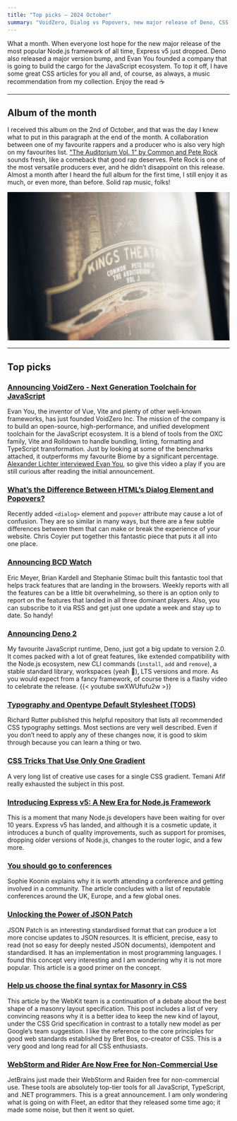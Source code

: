 ```yaml
---
title: "Top picks — 2024 October"
summary: "VoidZero, Dialog vs Popovers, new major release of Deno, CSS tricks that use only one gradient, Express v5, JSON Patch, some great news from the JetBrains team and, as always, some music recommendations."
---
```


What a month. When everyone lost hope for the new major release of the most popular Node.js framework of all time, Express v5 just dropped. Deno also released a major version bump, and Evan You founded a company that is going to build the cargo for the JavaScript ecosystem. To top it off, I have some great CSS articles for you all and, of course, as always, a music recommendation from my collection. Enjoy the read ☕

---

## Album of the month

I received this album on the 2nd of October, and that was the day I knew what to put in this paragraph at the end of the month. A collaboration between one of my favourite rappers and a producer who is also very high on my favourites list. ["The Auditorium Vol. 1" by Common and Pete Rock](https://www.discogs.com/release/31845473-Common-x-Pete-Rock-The-Auditorium-Vol-1) sounds fresh, like a comeback that good rap deserves. Pete Rock is one of the most versatile producers ever, and he didn’t disappoint on this release. Almost a month after I heard the full album for the first time, I still enjoy it as much, or even more, than before. Solid rap music, folks!

![Common and Pete Rock, Auditirium Vol 1](common.jpg)

---

## Top picks

### [Announcing VoidZero - Next Generation Toolchain for JavaScript](https://voidzero.dev/posts/announcing-voidzero-inc)

Evan You, the inventor of Vue, Vite and plenty of other well-known frameworks, has just founded VoidZero Inc. The mission of the company is to build an open-source, high-performance, and unified development toolchain for the JavaScript ecosystem. It is a blend of tools from the OXC family, Vite and Rolldown to handle bundling, linting, formatting and TypeScript transformation. Just by looking at some of the benchmarks attached, it outperforms my favourite Biome by a significant percentage. [Alexander Lichter interviewed Evan You](https://youtu.be/33ex2A04b7g), so give this video a play if you are still curious after reading the initial announcement.

### [What’s the Difference Between HTML’s Dialog Element and Popovers?](https://frontendmasters.com/blog/whats-the-difference-between-htmls-dialog-element-and-popovers/)

Recently added `<dialog>` element and `popover` attribute may cause a lot of confusion. They are so similar in many ways, but there are a few subtle differences between them that can make or break the experience of your website. Chris Coyier put together this fantastic piece that puts it all into one place.

### [Announcing BCD Watch](https://meyerweb.com/eric/thoughts/2024/09/23/announcing-bcd-watch/)

Eric Meyer, Brian Kardell and Stephanie Stimac built this fantastic tool that helps track features that are landing in the browsers. Weekly reports with all the features can be a little bit overwhelming, so there is an option only to report on the features that landed in all three dominant players. Also, you can subscribe to it via RSS and get just one update a week and stay up to date. So handy!

### [Announcing Deno 2](https://deno.com/blog/v2.0)

My favourite JavaScript runtime, Deno, just got a big update to version 2.0. It comes packed with a lot of great features, like extended compatibility with the Node.js ecosystem, new CLI commands (`install`, `add` and `remove`), a stable standard library, workspaces (yeah 🎉), LTS versions and more. As you would expect from a fancy framework, of course there is a flashy video to celebrate the release.
{{< youtube swXWUfufu2w >}}

### [Typography and Opentype Default Stylesheet (TODS)](https://github.com/clagnut/TODS)

Richard Rutter published this helpful repository that lists all recommended CSS typography settings. Most sections are very well described. Even if you don’t need to apply any of these changes now, it is good to skim through because you can learn a thing or two.

### [CSS Tricks That Use Only One Gradient](https://css-tricks.com/css-tricks-that-use-only-one-gradient/)

A very long list of creative use cases for a single CSS gradient. Temani Afif really exhausted the subject in this post.

### [Introducing Express v5: A New Era for Node.js Framework](https://expressjs.com/2024/10/15/v5-release.html)

This is a moment that many Node.js developers have been waiting for over 10 years. Express v5 has landed, and although it is a cosmetic update, it introduces a bunch of quality improvements, such as support for promises, dropping older versions of Node.js, changes to the router logic, and a few more.

### [You should go to conferences](https://localghost.dev/blog/you-should-go-to-conferences/)

Sophie Koonin explains why it is worth attending a conference and getting involved in a community. The article concludes with a list of reputable conferences around the UK, Europe, and a few global ones.

### [Unlocking the Power of JSON Patch](https://zuplo.com/blog/2024/10/10/unlocking-the-power-of-json-patch)

JSON Patch is an interesting standardised format that can produce a lot more concise updates to JSON resources. It is efficient, precise, easy to read (not so easy for deeply nested JSON documents), idempotent and standardised. It has an implementation in most programming languages. I found this concept very interesting and I am wondering why it is not more popular. This article is a good primer on the concept.

### [Help us choose the final syntax for Masonry in CSS](https://webkit.org/blog/16026/css-masonry-syntax/)

This article by the WebKit team is a continuation of a debate about the best shape of a masonry layout specification. This post includes a list of very convincing reasons why it is a better idea to keep the new kind of layout, under the CSS Grid specification in contrast to a totally new model as per Google’s team suggestion. I like the reference to the core principles for good web standards established by Bret Bos, co-creator of CSS. This is a very good and long read for all CSS enthusiasts.

### [WebStorm and Rider Are Now Free for Non-Commercial Use](https://blog.jetbrains.com/blog/2024/10/24/webstorm-and-rider-are-now-free-for-non-commercial-use/)

JetBrains just made their WebStorm and Raiden free for non-commercial use. These tools are absolutely top-tier tools for all JavaScript, TypeScript, and .NET programmers. This is a great announcement. I am only wondering what is going on with Fleet, an editor that they released some time ago; it made some noise, but then it went so quiet.
